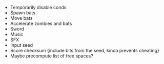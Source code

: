 - Temporarily disable conds
- Spawn bats
- Move bats
- Accelerate zombies and bats
- Sword
- Music
- SFX
- Input seed
- Score checksum {include bits from the seed, kinda prevents cheating}
- Maybe precompute list of free spaces?
